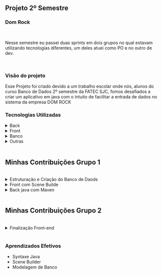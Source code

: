 <h2>Projeto 2º Semestre</h2>
<h3>Dom Rock</h3>

<br>

Nesse semestre eu passei duas sprints em dois grupos no qual estavam utilizando tecnologias diferentes, um deles atuei como PO e no outro de dev.

<br>

<h3>Visão do projeto</h3>

<p>
    Esse Projeto foi criado devido a um trabalho escolar onde nós, alunos do curso Banco de Dados 2º semestre da FATEC SJC, fomos desafiados a criar um aplicativo em java com o intuito de facilitar a entrada de dados no sistema da empresa DOM ROCK
</p>

<h3>Tecnologias Utilizadas</h3>

<details>
    <summary>Back</summary>
    <br>

- [Java](https://www.java.com/pt-BR/)

</details>

<details>
    <summary>Front</summary>
    <br>

- [Scene Builder](https://gluonhq.com/products/scene-builder/)

</details>

<details>
    <summary>Banco</summary>
    <br>

- [MySQL](https://www.mysql.com/)
</details>


<details>
    <summary>Outras</summary>
    <br>

- [GitHub](https://github.com/)
- [Git](https://github.com/)
- [Discord](https://discord.com/)
</details>

<br>


<h2>Minhas Contribuições Grupo 1</h2>
<br>

<details>
    <summary>Estruturação e Criação do Banco de Daods</summary>

    Nesse semestre nos foi introduzido como modelar um banco de dados e eu fiquei responsavel pela criação do nosso

<p align="center">
    <img src="">
</p>

</details>

<details>
    <summary>Front com Scene Builde </summary>

    Um dos requisitos para esse semestre era uma interface para a aplicação eu comecei a fazer usando scene builder.

<p align="center">
    <img src="">
</p>

</details>

<details>
    <summary>Back java com Maven</summary>

    Outra coisa introduzida nesse semestre foi java e o inicio de POO, escrevi e estruturei o código.

<p align="center">
    <img src="">
</p>

</details>

<br>

<h2>Minhas Contribuições Grupo 2</h2>
<br>

<details>
    <summary>Finalização Front-end</summary>

    No meu segundo grupo outra ferramenta estava sendo usada para o front-end como ela era parecida com scene builder me adaptei facil e fiz os toques finais em como ficou a aplicação

<a>[Imagens do Front](https://github.com/DatatechOffice/datatech_api/tree/main/Wireframes)</a>

</details>

<br>


<h3>Aprendizados Efetivos</h3>

* Syntaxe Java
* Scene Builder
* Modelagem de Banco
